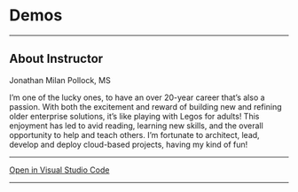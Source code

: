 # Demos

---

## About Instructor

Jonathan Milan Pollock, MS

I’m one of the lucky ones, to have an over 20-year career that’s also a passion. With both the excitement and reward of building new and refining older enterprise solutions, it’s like playing with Legos for adults! This enjoyment has led to avid reading, learning new skills, and the overall opportunity to help and teach others. I’m fortunate to architect, lead, develop and deploy cloud-based projects, having my kind of fun!

---

[Open in Visual Studio Code](https://open.vscode.dev/milanpollock/demos)

---

